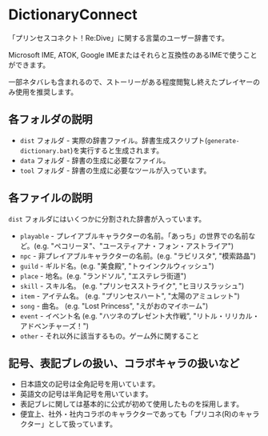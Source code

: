 # DictionaryConnect

「プリンセスコネクト！Re:Dive」に関する言葉のユーザー辞書です。

Microsoft IME, ATOK, Google IMEまたはそれらと互換性のあるIMEで使うことができます。

一部ネタバレも含まれるので、ストーリーがある程度閲覧し終えたプレイヤーのみ使用を推奨します。

## 各フォルダの説明

- ``dist`` フォルダ - 実際の辞書ファイル。辞書生成スクリプト(``generate-dictionary.bat``)を実行すると生成されます。
- ``data`` フォルダ - 辞書の生成に必要なファイル。
- ``tool`` フォルダ - 辞書の生成に必要なツールが入っています。

## 各ファイルの説明

``dist`` フォルダにはいくつかに分割された辞書が入っています。

- ``playable`` - プレイアブルキャラクターの名前。「あっち」の世界での名前など。(e.g. "ペコリーヌ"、"ユースティアナ・フォン・アストライア")
- ``npc`` - 非プレイアブルキャラクターの名前。(e.g. "ラビリスタ", "模索路晶")
- ``guild`` - ギルド名。(e.g. "美食殿", "トゥインクルウィッシュ")
- ``place`` - 地名。(e.g. "ランドソル", "エステレラ街道")
- ``skill`` - スキル名。 (e.g. "プリンセスストライク", "ヒヨリスラッシュ")
- ``item`` - アイテム名。 (e.g. "プリンセスハート", "太陽のアミュレット")
- ``song`` - 曲名。 (e.g. "Lost Princess", "えがおのマイホーム")
- ``event`` - イベント名 (e.g. "ハツネのプレゼント大作戦", "リトル・リリカル・アドベンチャーズ！")
- ``other`` - それ以外に該当するもの。ゲーム外に関すること

## 記号、表記ブレの扱い、コラボキャラの扱いなど

- 日本語文の記号は全角記号を用いています。
- 英語文の記号は半角記号を用いています。
- 表記ブレに関しては基本的に公式が初めて使用したものを採用します。
- 便宜上、社外・社内コラボのキャラクターであっても「プリコネ(R)のキャラクター」として扱っています。